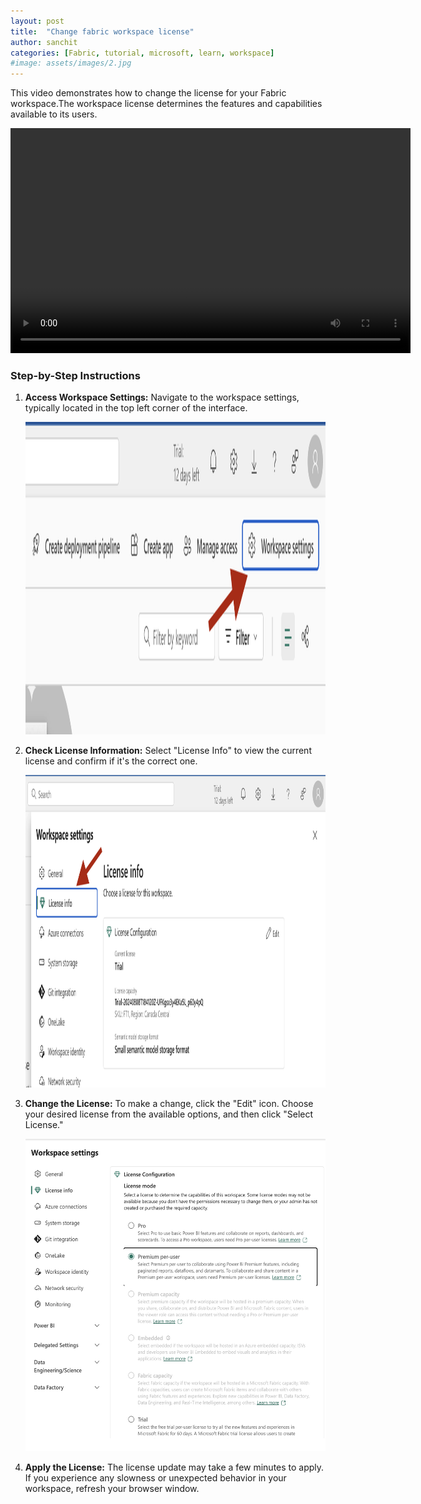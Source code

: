 ```yaml
---
layout: post
title:  "Change fabric workspace license"
author: sanchit
categories: [Fabric, tutorial, microsoft, learn, workspace]
#image: assets/images/2.jpg
---
```


This video demonstrates how to change the license for your Fabric workspace.The workspace license determines the features and capabilities available to its users.

<video width="640" height="360" controls controlsList="nodownload">
  <source src="https://github.com/imsunchips/tutorial-videos/raw/refs/heads/main/01-fabric-how-to-change-workspace-license.mp4" type="video/mp4">
</video>

### Step-by-Step Instructions

1. **Access Workspace Settings:** Navigate to the workspace settings, typically located in the top left corner of the interface.

    <img src="https://github.com/imsunchips/imanagedata.com/blob/develop/assets/screenshots/01-02.png?raw=true" width="1000" height="500">

2. **Check License Information:** Select "License Info" to view the current license and confirm if it's the correct one.

    <img src="https://github.com/imsunchips/imanagedata.com/blob/develop/assets/screenshots/01-03.png?raw=true" width="1000" height="500">

3. **Change the License:** To make a change, click the "Edit" icon. Choose your desired license from the available options, and then click "Select License."

    <img src="https://github.com/imsunchips/imanagedata.com/blob/develop/assets/screenshots/01-04.png?raw=true" width="1000" height="500">

4. **Apply the License:** The license update may take a few minutes to apply. If you experience any slowness or unexpected behavior in your workspace, refresh your browser window.

